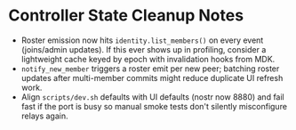 # Controller State Cleanup Notes
- Roster emission now hits `identity.list_members()` on every event (joins/admin updates). If this ever shows up in profiling, consider a lightweight cache keyed by epoch with invalidation hooks from MDK.
- `notify_new_member` triggers a roster emit per new peer; batching roster updates after multi-member commits might reduce duplicate UI refresh work.
- Align `scripts/dev.sh` defaults with UI defaults (nostr now 8880) and fail fast if the port is busy so manual smoke tests don't silently misconfigure relays again.
